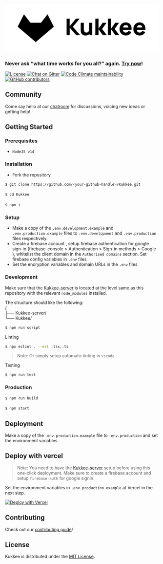 [![Kukkee](./public/Kukkee-banner.png)](https://kukkee.com)

### Never ask “what time works for you all?” again. [Try now](https://kukkee.com)!

[![License](https://img.shields.io/github/license/Kukkee/Kukkee?color=%23000000&style=for-the-badge)](https://github.com/Kukkee/Kukkee/blob/main/LICENSE)
[![Chat on Gitter](https://img.shields.io/badge/chat--on-gitter-brightgreen?color=%23000000&style=for-the-badge&logo=gitter)](https://gitter.im/Kukkee/community)
[![Code Climate maintainability](https://img.shields.io/codeclimate/maintainability/Kukkee/Kukkee?style=for-the-badge)](https://codeclimate.com/github/Kukkee/Kukkee)
[![GitHub contributors](https://img.shields.io/github/contributors/Kukkee/Kukkee?color=%23000000&&style=for-the-badge)](https://github.com/Kukkee/Kukkee/graphs/contributors)

## Community

Come say hello at our [chatroom](https://gitter.im/Kukkee/community) for discussions, voicing new ideas or getting help!

## Getting Started

### Prerequisites

- `NodeJS v14`

### Installation

- Fork the repository

```bash
$ git clone https://github.com/<your-github-handle>/Kukkee.git

$ cd Kukkee

$ npm i
```

### Setup

- Make a copy of the `.env.development.example` and `.env.production.example` files to `.env.development` and `.env.production` files respectively.
- Create a firebase account , setup firebase authentication for google sign-in (firebase-console > Authentication > Sign-in methods > Google ), whitelist the client domain in the `Authorised domains` section. Set firebase config variables in `.env` files.
- Set the encryption variables and domain URLs in the `.env` files

### Development

Make sure that the [Kukkee-server](https://github.com/Kukkee/Kukkee-server) is located at the level same as this repository with the relevant `node_modules` installed.

The structure should like the following:  
/  
├── Kukkee-server/  
└── Kukkee/

```bash
$ npm run script
```

Linting

```bash
$ npx eslint . --ext .tsx,.ts
```

> Note: Or simply setup automatic linting in `vscode`

Testing

```bash
$ npm run test
```

### Production

```bash
$ npm run build

$ npm start
```

## Deployment

Make a copy of the `.env.production.example` file to `.env.production` and set the environment variables.

## Deploy with vercel

> Note: You need to have the [Kukkee-server](https://github.com/Kukkee/Kukkee-server) setup before using this one-click deployment. Make sure to create a firebase account and setup `firebase-auth` for google signin.

Set the environment variables in `.env.production.example` at Vercel in the next step.

[![Deploy with Vercel](https://vercel.com/button)](https://vercel.com/new/git/external?repository-url=https%3A%2F%2Fgithub.com%2FKukkee%2FKukkee&project-name=Kukkee-demo&repository-name=Kukkee&demo-title=Kukkee%20Demo)

## Contributing

Check out our [contributing guide](https://github.com/Kukkee/Kukkee/blob/main/CONTRIBUTING.md)!

## License

Kukkee is distributed under the [MIT License](https://github.com/Kukkee/Kukkee/blob/main/LICENSE).
